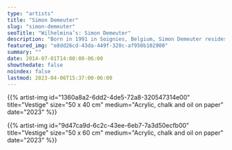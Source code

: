 ```yaml
---
type: "artists"
title: "Simon Demeuter"
slug: "simon-demeuter"
seoTitle: "Wilhelmina’s: Simon Demeuter"
description: "Born in 1991 in Soignies, Belgium, Simon Demeuter resides and practices his artistic activity in Brussels. His pictorial approach is guided by a bold desire for the simplification of forms, giving his creations a pictorial freshness and striking spontaneity. Color plays a central role in Demeuter's artistic expression, serving as an essential tool to evoke emotions, impressions, sensations, moods, and physical or mental states. The artist's sources of inspiration draw from childhood memories as well as travels and encounters. His imagery transports one towards both internal landscapes and references to popular art, impressionists, cinema, or music. An ordinary object, as arbitrary as it may seem, can be the starting point for a new series of paintings. Regarding models, they become objectified motifs like any other elements. Compositions and settings are repainted infinitely, with gestural variations in color, size, and imperfections. In doing so, Simon seeks to unearth the trace of an emotion in the simplest and most stripped-down manner possible. He has had solo exhibitions at The Cabin, Los Angeles (USA, 2019) and Sorry We’re Closed, Brussels (Belgium, 2019). Demeuter has participated in group exhibitions at Frac Champagne-Ardenne, Reims (France, 2021); Can Marqués, Palma (Spain, 2021); Gilles Drouault Galerie Des Multiples, Paris (France, 2020) and Generation Brussels, curated by Evelyn Simons (Brussels, 2020)."
featured_img: "e8dd26cd-43da-449f-320c-af950b102900"
summary: ""
date: 2014-07-01T14:00:00-06:00
showthedate: false
noindex: false
lastmod: 2023-04-06T15:37:00-06:00
---
```


{{% artist-img id="1360a8a2-6dd2-4de5-72a8-320547314e00" title="Vestige" size="50 x 40 cm" medium="Acrylic, chalk and oil on paper" date="2023" %}}

{{% artist-img id="9d47ca9d-6c2c-43ee-6eb7-7a3d50ecfb00" title="Vestige" size="50 x 60 cm" medium="Acrylic, chalk and oil on paper" date="2023" %}}
